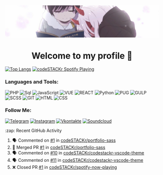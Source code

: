 [![Header](https://github.com/kah3vich/kah3vich/blob/main/assets/visuals-000825219022-zIEeS9-t1240x260.jpg)](https://github.com/kah3vich)

<h1 align="center">Welcome to my profile 👋</h1> 

 

[![Top Langs](https://github-readme-stats.vercel.app/api/top-langs/?username=kah3vich&layout=compact)](https://github.com/kah3vich/github-readme-stats)
[<img src="https://now-playing-codestackr.vercel.app/api/spotify-playing" alt="codeSTACKr Spotify Playing" width="500"/>](https://soundcloud.com/kah3vich/sets/chaos)





### Languages and Tools:

![PHP](https://img.shields.io/badge/-PHP-090909?style=for-the-badge&logo=PHP&logoColor=8892BF)
![Sql](https://img.shields.io/badge/-Sql-090909?style=for-the-badge&logo=mysql&logoColor=00648B)
![JavaScript](https://img.shields.io/badge/-JavaScript-090909?style=for-the-badge&logo=JavaScript&logoColor=E9D54D)
![VUE](https://img.shields.io/badge/-vue-090909?style=for-the-badge&logo=vue.js&logoColor=00648B)
![REACT](https://img.shields.io/badge/-REACT-090909?style=for-the-badge&logo=REACT&logoColor=00648B)
![Python](https://img.shields.io/badge/-Python-090909?style=for-the-badge&logo=Python&logoColor=ff0)
![PUG](https://img.shields.io/badge/-PUG-090909?style=for-the-badge&logo=PUG)
![GULP](https://img.shields.io/badge/-GULP-090909?style=for-the-badge&logo=GULP)
![SCSS](https://img.shields.io/badge/-SCSS-090909?style=for-the-badge&logo=sass)
![GIT](https://img.shields.io/badge/-GIT-090909?style=for-the-badge&logo=GIT)
![HTML](https://img.shields.io/badge/-HTML-090909?style=for-the-badge&logo=HTML5)
![CSS](https://img.shields.io/badge/-CSS-090909?style=for-the-badge&logo=CSS3&logoColor=00bfff)

### Follow Me:

[![Telegram](https://img.shields.io/badge/-Telegram-090909?style=for-the-badge&logo=telegram&logoColor=27A0D9)](https://t.me/kah3vich)
[![Instagram](https://img.shields.io/badge/-Instagram-090909?style=for-the-badge&logo=instagram&logoColor=B4068E)](https://www.instagram.com/kah3vich_)
[![Vkontakte](https://img.shields.io/badge/-Vkontakte-090909?style=for-the-badge&logo=Vk&logoColor=4F7DB3)](https://vk.com/kah3vich)
[![Soundcloud](https://img.shields.io/badge/-Soundcloud-090909?style=for-the-badge&logo=Soundcloud&logoColor=f30)](https://soundcloud.com/kah3vich)




  <summary>:zap: Recent GitHub Activity</summary>
  
<!--START_SECTION:activity-->
1. 🗣 Commented on [#1](https://github.com/codeSTACKr/portfolio-sass/issues/1) in [codeSTACKr/portfolio-sass](https://github.com/codeSTACKr/portfolio-sass)
2. 🎉 Merged PR [#1](https://github.com/codeSTACKr/portfolio-sass/pull/1) in [codeSTACKr/portfolio-sass](https://github.com/codeSTACKr/portfolio-sass)
3. 🗣 Commented on [#10](https://github.com/codeSTACKr/codestackr-vscode-theme/issues/10) in [codeSTACKr/codestackr-vscode-theme](https://github.com/codeSTACKr/codestackr-vscode-theme)
4. 🗣 Commented on [#11](https://github.com/codeSTACKr/codestackr-vscode-theme/issues/11) in [codeSTACKr/codestackr-vscode-theme](https://github.com/codeSTACKr/codestackr-vscode-theme)
5. ❌ Closed PR [#1](https://github.com/codeSTACKr/spotify-now-playing/pull/1) in [codeSTACKr/spotify-now-playing](https://github.com/codeSTACKr/spotify-now-playing)
<!--END_SECTION:activity-->
